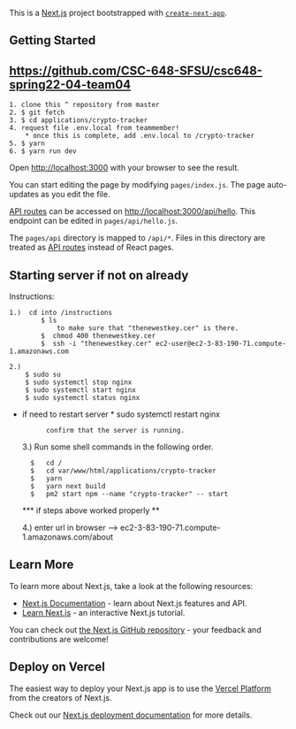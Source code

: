 This is a [Next.js](https://nextjs.org/) project bootstrapped with [`create-next-app`](https://github.com/vercel/next.js/tree/canary/packages/create-next-app).

## Getting Started

## https://github.com/CSC-648-SFSU/csc648-spring22-04-team04

    1. clone this ^ repository from master
    2. $ git fetch
    3. $ cd applications/crypto-tracker
    4. request file .env.local from teammember! 
        * once this is complete, add .env.local to /crypto-tracker
    5. $ yarn
    6. $ yarn run dev


Open [http://localhost:3000](http://localhost:3000) with your browser to see the result.

You can start editing the page by modifying `pages/index.js`. The page auto-updates as you edit the file.

[API routes](https://nextjs.org/docs/api-routes/introduction) can be accessed on [http://localhost:3000/api/hello](http://localhost:3000/api/hello). This endpoint can be edited in `pages/api/hello.js`.

The `pages/api` directory is mapped to `/api/*`. Files in this directory are treated as [API routes](https://nextjs.org/docs/api-routes/introduction) instead of React pages.




## Starting server if not on already
Instructions:

	1.)	 cd into /instructions
			$ ls 
				to make sure that "thenewestkey.cer" is there. 
			$  chmod 400 thenewestkey.cer
			$  ssh -i "thenewestkey.cer" ec2-user@ec2-3-83-190-71.compute-1.amazonaws.com

	2.) 
		$ sudo su
		$ sudo systemctl stop nginx
		$ sudo systemctl start nginx
		$ sudo systemctl status nginx
			
	
* if need to restart server *
		sudo systemctl restart nginx

			confirm that the server is running.

	3.) Run some shell commands in the following order. 

		

		$   cd /
		$   cd var/www/html/applications/crypto-tracker
		$   yarn
		$   yarn next build
		$   pm2 start npm --name "crypto-tracker" -- start
	


 	*** if steps above worked properly **



 	4.)  enter url in browser --> ec2-3-83-190-71.compute-1.amazonaws.com/about





## Learn More

To learn more about Next.js, take a look at the following resources:

- [Next.js Documentation](https://nextjs.org/docs) - learn about Next.js features and API.
- [Learn Next.js](https://nextjs.org/learn) - an interactive Next.js tutorial.

You can check out [the Next.js GitHub repository](https://github.com/vercel/next.js/) - your feedback and contributions are welcome!

## Deploy on Vercel

The easiest way to deploy your Next.js app is to use the [Vercel Platform](https://vercel.com/new?utm_medium=default-template&filter=next.js&utm_source=create-next-app&utm_campaign=create-next-app-readme) from the creators of Next.js.

Check out our [Next.js deployment documentation](https://nextjs.org/docs/deployment) for more details.



